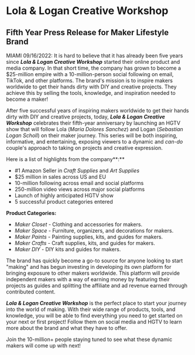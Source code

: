 # Lola & Logan Creative Workshop

## Fifth Year Press Release for Maker Lifestyle Brand

MIAMI 09/16/2022: It is hard to believe that it has already been five years since **_Lola & Logan Creative Workshop_** started their online product and media company. In that short time, the company has grown to become a $25-million empire with a 10-million-person social following on email, TikTok, and other platforms. The brand's mission is to inspire makers worldwide to get their hands dirty with DIY and creative projects. They achieve this by selling the tools, knowledge, and inspiration needed to become a maker!

After five successful years of inspiring makers worldwide to get their hands dirty with DIY and creative projects, today, **_Lola & Logan Creative Workshop_** celebrates their fifth-year anniversary by launching an HGTV show that will follow Lola (_Maria Dolores Sanchez_) and Logan (_Sebastian Logan Scholl_) on their maker journey. This series will be both inspiring, informative, and entertaining, exposing viewers to a dynamic and _can-do_ couple's approach to taking on projects and creative expression.

Here is a list of highlights from the company**:**
-   #1 Amazon Seller in _Craft Supplies_ and _Art Supplies_
-   $25 million in sales across US and EU
-   10-million following across email and social platforms
-   250-million video views across major social platforms
-   Launch of highly anticipated HGTV show
-   5 successful product categories entered

**Product Categories:**
-   _Maker Closet -_ Clothing and accessories for makers.
-   _Maker Space_ - Furniture, organizers, and decorations for makers.
-   _Maker Paints_ - Painting supplies, kits, and guides for makers.
-   _Maker Crafts -_ Craft supplies, kits, and guides for makers.
-   _Maker DIY_ - DIY kits and guides for makers.

The brand has quickly become a go-to source for anyone looking to start "making" and has begun investing in developing its own platform for bringing exposure to other makers worldwide. This platform will provide independent makers with a way of earning money by featuring their projects as guides and splitting the affiliate and ad revenue earned through contributed content.

**_Lola & Logan Creative Workshop_** is the perfect place to start your journey into the world of making. With their wide range of products, tools, and knowledge, you will be able to find everything you need to get started on your next or first project! Follow them on social media and HGTV to learn more about the brand and what they have to offer.

Join the 10-million+ people staying tuned to see what these dynamic makers will come up with next!